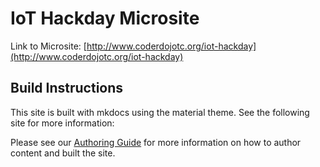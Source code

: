 # IoT Hackday Microsite

Link to Microsite:
[http://www.coderdojotc.org/iot-hackday](http://www.coderdojotc.org/iot-hackday)

## Build Instructions

This site is built with mkdocs using the material theme.  See the following site for more information:

Please see our [Authoring Guide](https://www.coderdojotc.org/CoderDojoTC/content-authoring-guide/) for more information on how to author content and built the site.
